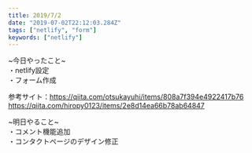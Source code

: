 ```yaml
---
title: 2019/7/2
date: "2019-07-02T22:12:03.284Z"
tags: ["netlify", "form"]
keywords: ["netlify"]
---
```

~今日やったこと~\
・netlify設定\
・フォーム作成

参考サイト：https://qiita.com/otsukayuhi/items/808a7f394e4922417b76 \
https://qiita.com/hiropy0123/items/2e8d14ea66b78ab64847

~明日やること~\
・コメント機能追加\
・コンタクトページのデザイン修正